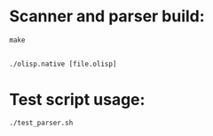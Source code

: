# Scanner and parser build: #
`make`
##
`./olisp.native [file.olisp]`

# Test script usage: #
`./test_parser.sh`
